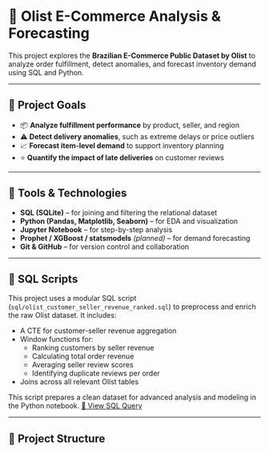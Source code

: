 # 🛒 Olist E-Commerce Analysis & Forecasting

This project explores the **Brazilian E-Commerce Public Dataset by Olist** to analyze order fulfillment, detect anomalies, and forecast inventory demand using SQL and Python.

---

## 📌 Project Goals

- 📦 **Analyze fulfillment performance** by product, seller, and region  
- ⚠️ **Detect delivery anomalies**, such as extreme delays or price outliers  
- 📈 **Forecast item-level demand** to support inventory planning  
- ⭐ **Quantify the impact of late deliveries** on customer reviews  

---

## 🧰 Tools & Technologies

- **SQL (SQLite)** – for joining and filtering the relational dataset  
- **Python (Pandas, Matplotlib, Seaborn)** – for EDA and visualization  
- **Jupyter Notebook** – for step-by-step analysis  
- **Prophet / XGBoost / statsmodels** *(planned)* – for demand forecasting  
- **Git & GitHub** – for version control and collaboration  

---

## 📄 SQL Scripts

This project uses a modular SQL script (`sql/olist_customer_seller_revenue_ranked.sql`) to preprocess and enrich the raw Olist dataset. It includes:

- A CTE for customer-seller revenue aggregation
- Window functions for:
  - Ranking customers by seller revenue
  - Calculating total order revenue
  - Averaging seller review scores
  - Identifying duplicate reviews per order
- Joins across all relevant Olist tables

This script prepares a clean dataset for advanced analysis and modeling in the Python notebook.
[📄 View SQL Query](sql/olist_customer_seller_revenue_ranked.sql)

---

## 📂 Project Structure

